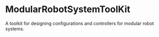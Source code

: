 # ModularRobotSystemToolKit
A toolkit for designing configurations and controllers for modular robot systems.
